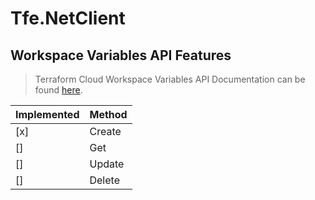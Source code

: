 # Tfe.NetClient

## Workspace Variables API Features

> Terraform Cloud Workspace Variables API Documentation can be found [here](https://www.terraform.io/docs/cloud/api/workspace-variables.html).

| Implemented  | Method           |
|------------- |------------------|
| [x]          | Create           |
| []           | Get              |
| []           | Update           |
| []           | Delete           |

